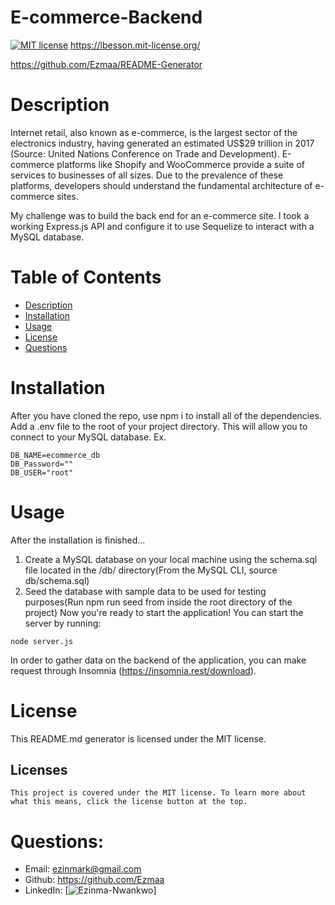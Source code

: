 # E-commerce-Backend
[![MIT license](https://img.shields.io/badge/License-MIT-blue.svg)](https://lbesson.mit-license.org/)
https://lbesson.mit-license.org/

https://github.com/Ezmaa/README-Generator
# Description
Internet retail, also known as e-commerce, is the largest sector of the electronics industry, having generated an estimated US$29 trillion in 2017 (Source: United Nations Conference on Trade and Development). E-commerce platforms like Shopify and WooCommerce provide a suite of services to businesses of all sizes. Due to the prevalence of these platforms, developers should understand the fundamental architecture of e-commerce sites.

My challenge was to build the back end for an e-commerce site. I took a working Express.js API and configure it to use Sequelize to interact with a MySQL database.
# Table of Contents
* [Description](#description)
* [Installation](#installation)
* [Usage](#usage)
* [License](#license)
* [Questions](#questions)
# Installation 
After you have cloned the repo, use npm i to install all of the dependencies. Add a .env file to the root of your project directory. This will allow you to connect to your MySQL database. Ex.
```
DB_NAME=ecommerce_db
DB_Password=""
DB_USER="root"
```
# Usage
After the installation is finished...

1. Create a MySQL database on your local machine using the schema.sql file located in the /db/ directory(From the MySQL CLI, source db/schema.sql)
2. Seed the database with sample data to be used for testing purposes(Run npm run seed from inside the root directory of the project)
Now you're ready to start the application! You can start the server by running:
```
node server.js
```
In order to gather data on the backend of the application, you can make request through Insomnia (https://insomnia.rest/download).
# License 
This README.md generator is licensed under the MIT license.
## Licenses
    This project is covered under the MIT license. To learn more about what this means, click the license button at the top.
# Questions:
* Email: ezinmark@gmail.com
* Github: https://github.com/Ezmaa
* LinkedIn: [![Ezinma-Nwankwo](linkedin.com/in/ezinma-nwankwo-3b7905234)]